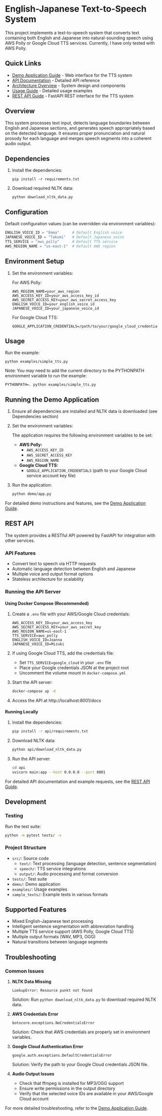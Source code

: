 # English-Japanese Text-to-Speech System

This project implements a text-to-speech system that converts text containing both English and Japanese into natural-sounding speech using AWS Polly or Google Cloud TTS services. Currently, I have only tested with AWS Polly.

## Quick Links
- [Demo Application Guide](demo/README.md) - Web interface for the TTS system
- [API Documentation](docs/api.md) - Detailed API reference
- [Architecture Overview](docs/architecture.md) - System design and components
- [Usage Guide](docs/usage.md) - Detailed usage examples
- [REST API Guide](api/README.md) - FastAPI REST interface for the TTS system

## Overview

This system processes text input, detects language boundaries between English and Japanese sections, and generates speech appropriately based on the detected language. It ensures proper pronunciation and natural prosody for each language and merges speech segments into a coherent audio output.

## Dependencies

1. Install the dependencies:

    ```
    pip install -r requirements.txt
    ```

2. Download required NLTK data:

    ```
    python download_nltk_data.py
    ```

## Configuration

Default configuration values (can be overridden via environment variables):

```python
ENGLISH_VOICE_ID = "Emma"      # Default English voice
JAPANESE_VOICE_ID = "Takumi"   # Default Japanese voice
TTS_SERVICE = "aws_polly"      # Default TTS service
AWS_REGION_NAME = "us-east-1"  # Default AWS region
```

## Environment Setup

1. Set the environment variables:

    For AWS Polly:
    ```
    AWS_REGION_NAME=your_aws_region
    AWS_ACCESS_KEY_ID=your_aws_access_key_id
    AWS_SECRET_ACCESS_KEY=your_aws_secret_access_key
    ENGLISH_VOICE_ID=your_english_voice_id
    JAPANESE_VOICE_ID=your_japanese_voice_id
    ```

    For Google Cloud TTS:
    ```
    GOOGLE_APPLICATION_CREDENTIALS=/path/to/your/google_cloud_credentials.json
    ```

## Usage

Run the example:

```
python examples/simple_tts.py
```

Note: You may need to add the current directory to the PYTHONPATH environment variable to run the example:

```
PYTHONPATH=. python examples/simple_tts.py
```

## Running the Demo Application

1. Ensure all dependencies are installed and NLTK data is downloaded (see Dependencies section)

2. Set the environment variables:

    The application requires the following environment variables to be set:

    * **AWS Polly:**
        * `AWS_ACCESS_KEY_ID`
        * `AWS_SECRET_ACCESS_KEY`
        * `AWS_REGION_NAME`
    * **Google Cloud TTS:**
        * `GOOGLE_APPLICATION_CREDENTIALS` (path to your Google Cloud service account key file)

3. Run the application:

    ```bash
    python demo/app.py
    ```

For detailed demo instructions and features, see the [Demo Application Guide](demo/README.md).

## REST API

The system provides a RESTful API powered by FastAPI for integration with other services.

### API Features
- Convert text to speech via HTTP requests
- Automatic language detection between English and Japanese 
- Multiple voice and output format options
- Stateless architecture for scalability

### Running the API Server

#### Using Docker Compose (Recommended)

1. Create a `.env` file with your AWS/Google Cloud credentials:

    ```
    AWS_ACCESS_KEY_ID=your_aws_access_key
    AWS_SECRET_ACCESS_KEY=your_aws_secret_key
    AWS_REGION_NAME=us-east-1
    TTS_SERVICE=aws_polly
    ENGLISH_VOICE_ID=Joanna
    JAPANESE_VOICE_ID=Mizuki
    ```

2. If using Google Cloud TTS, add the credentials file:
   - Set `TTS_SERVICE=google_cloud` in your `.env` file
   - Place your Google credentials JSON at the project root
   - Uncomment the volume mount in `docker-compose.yml`

3. Start the API server:

    ```bash
    docker-compose up -d
    ```

4. Access the API at http://localhost:8001/docs

#### Running Locally

1. Install the dependencies:

    ```bash
    pip install -r api/requirements.txt
    ```

2. Download NLTK data:

    ```bash
    python api/download_nltk_data.py
    ```

3. Run the API server:

    ```bash
    cd api
    uvicorn main:app --host 0.0.0.0 --port 8001
    ```

For detailed API documentation and example requests, see the [REST API Guide](api/README.md).

## Development

### Testing

Run the test suite:
```bash
python -m pytest tests/ -v
```

### Project Structure
- `src/`: Source code
  - `text/`: Text processing (language detection, sentence segmentation)
  - `speech/`: TTS service integrations
  - `output/`: Audio processing and format conversion
- `tests/`: Test suite
- `demo/`: Demo application
- `examples/`: Usage examples
- `sample_texts/`: Example texts in various formats

## Supported Features
- Mixed English-Japanese text processing
- Intelligent sentence segmentation with abbreviation handling
- Multiple TTS service support (AWS Polly, Google Cloud TTS)
- Multiple output formats (WAV, MP3, OGG)
- Natural transitions between language segments

## Troubleshooting

### Common Issues

1. **NLTK Data Missing**
   ```
   LookupError: Resource punkt not found
   ```
   Solution: Run `python download_nltk_data.py` to download required NLTK data.

2. **AWS Credentials Error**
   ```
   botocore.exceptions.NoCredentialsError
   ```
   Solution: Check that AWS credentials are properly set in environment variables.

3. **Google Cloud Authentication Error**
   ```
   google.auth.exceptions.DefaultCredentialsError
   ```
   Solution: Verify the path to your Google Cloud credentials JSON file.

4. **Audio Output Issues**
   - Check that ffmpeg is installed for MP3/OGG support
   - Ensure write permissions in the output directory
   - Verify that the selected voice IDs are available in your AWS/Google Cloud account

For more detailed troubleshooting, refer to the [Demo Application Guide](demo/README.md).
